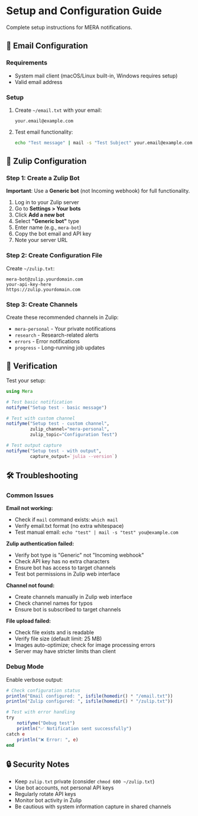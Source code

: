 # Setup and Configuration Guide

Complete setup instructions for MERA notifications.

## 📧 Email Configuration

### Requirements
- System mail client (macOS/Linux built-in, Windows requires setup)
- Valid email address

### Setup
1. Create `~/email.txt` with your email:
   ```
   your.email@example.com
   ```

2. Test email functionality:
   ```bash
   echo "Test message" | mail -s "Test Subject" your.email@example.com
   ```

## 💬 Zulip Configuration

### Step 1: Create a Zulip Bot

**Important**: Use a **Generic bot** (not Incoming webhook) for full functionality.

1. Log in to your Zulip server
2. Go to **Settings > Your bots**
3. Click **Add a new bot**
4. Select **"Generic bot"** type
5. Enter name (e.g., `mera-bot`)
6. Copy the bot email and API key
7. Note your server URL

### Step 2: Create Configuration File

Create `~/zulip.txt`:
```
mera-bot@zulip.yourdomain.com
your-api-key-here
https://zulip.yourdomain.com
```

### Step 3: Create Channels

Create these recommended channels in Zulip:
- `mera-personal` - Your private notifications
- `research` - Research-related alerts
- `errors` - Error notifications
- `progress` - Long-running job updates

## 🔧 Verification

Test your setup:

```julia
using Mera

# Test basic notification
notifyme("Setup test - basic message")

# Test with custom channel
notifyme("Setup test - custom channel", 
         zulip_channel="mera-personal",
         zulip_topic="Configuration Test")

# Test output capture
notifyme("Setup test - with output", 
         capture_output=`julia --version`)
```

## 🛠️ Troubleshooting

### Common Issues

**Email not working:**
- Check if `mail` command exists: `which mail`
- Verify email.txt format (no extra whitespace)
- Test manual email: `echo "test" | mail -s "test" you@example.com`

**Zulip authentication failed:**
- Verify bot type is "Generic" not "Incoming webhook"
- Check API key has no extra characters
- Ensure bot has access to target channels
- Test bot permissions in Zulip web interface

**Channel not found:**
- Create channels manually in Zulip web interface
- Check channel names for typos
- Ensure bot is subscribed to target channels

**File upload failed:**
- Check file exists and is readable
- Verify file size (default limit: 25 MB)
- Images auto-optimize; check for image processing errors
- Server may have stricter limits than client

### Debug Mode

Enable verbose output:
```julia
# Check configuration status
println("Email configured: ", isfile(homedir() * "/email.txt"))
println("Zulip configured: ", isfile(homedir() * "/zulip.txt"))

# Test with error handling
try
    notifyme("Debug test")
    println("✅ Notification sent successfully")
catch e
    println("❌ Error: ", e)
end
```

## 🔒 Security Notes

- Keep `zulip.txt` private (consider `chmod 600 ~/zulip.txt`)
- Use bot accounts, not personal API keys
- Regularly rotate API keys
- Monitor bot activity in Zulip
- Be cautious with system information capture in shared channels

